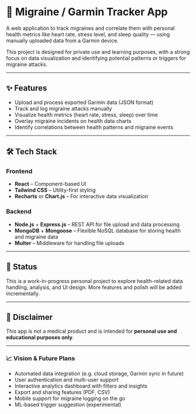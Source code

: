 # 🧠 Migraine / Garmin Tracker App

A web application to track migraines and correlate them with personal health metrics like heart rate, stress level, and sleep quality — using manually uploaded data from a Garmin device.

This project is designed for private use and learning purposes, with a strong focus on data visualization and identifying potential patterns or triggers for migraine attacks.

---

## ✨ Features

- Upload and process exported Garmin data (JSON format)
- Track and log migraine attacks manually
- Visualize health metrics (heart rate, stress, sleep) over time
- Overlay migraine incidents on health data charts
- Identify correlations between health patterns and migraine events

---

## 🛠 Tech Stack

### Frontend

- **React** – Component-based UI
- **Tailwind CSS** – Utility-first styling
- **Recharts** or **Chart.js** – For interactive data visualization

### Backend

- **Node.js** + **Express.js** – REST API for file upload and data processing
- **MongoDB** + **Mongoose** – Flexible NoSQL database for storing health and migraine data
- **Multer** – Middleware for handling file uploads

---

## 🚧 Status

This is a work-in-progress personal project to explore health-related data handling, analysis, and UI design. More features and polish will be added incrementally.

---

## 📌 Disclaimer

This app is not a medical product and is intended for **personal use and educational purposes only**.

---

### 📈 Vision & Future Plans

- Automated data integration (e.g. cloud storage, Garmin sync in future)
- User authentication and multi-user support
- Interactive analytics dashboard with filters and insights
- Export and sharing features (PDF, CSV)
- Mobile support for migraine logging on the go
- ML-based trigger suggestion (experimental)

